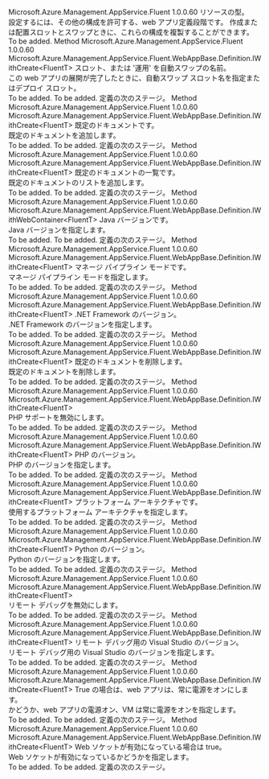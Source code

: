 <Type Name="IWithSiteConfigs&lt;FluentT&gt;" FullName="Microsoft.Azure.Management.AppService.Fluent.WebAppBase.Definition.IWithSiteConfigs&lt;FluentT&gt;">
  <TypeSignature Language="C#" Value="public interface IWithSiteConfigs&lt;FluentT&gt;" />
  <TypeSignature Language="ILAsm" Value=".class public interface auto ansi abstract IWithSiteConfigs`1&lt;FluentT&gt;" />
  <TypeSignature Language="DocId" Value="T:Microsoft.Azure.Management.AppService.Fluent.WebAppBase.Definition.IWithSiteConfigs`1" />
  <TypeSignature Language="VB.NET" Value="Public Interface IWithSiteConfigs(Of FluentT)" />
  <TypeSignature Language="F#" Value="type IWithSiteConfigs&lt;'FluentT&gt; = interface" />
  <AssemblyInfo>
    <AssemblyName>Microsoft.Azure.Management.AppService.Fluent</AssemblyName>
    <AssemblyVersion>1.0.0.60</AssemblyVersion>
  </AssemblyInfo>
  <TypeParameters>
    <TypeParameter Name="FluentT" />
  </TypeParameters>
  <Interfaces />
  <Docs>
    <typeparam name="FluentT">リソースの型。</typeparam>
    <summary>
            設定するには、その他の構成を許可する、web アプリ定義段階です。 作成または配置スロットとスワップときに、これらの構成を複製することができます。
            </summary>
    <remarks>To be added.</remarks>
  </Docs>
  <Members>
    <Member MemberName="WithAutoSwapSlotName">
      <MemberSignature Language="C#" Value="public Microsoft.Azure.Management.AppService.Fluent.WebAppBase.Definition.IWithCreate&lt;FluentT&gt; WithAutoSwapSlotName (string slotName);" />
      <MemberSignature Language="ILAsm" Value=".method public hidebysig newslot virtual instance class Microsoft.Azure.Management.AppService.Fluent.WebAppBase.Definition.IWithCreate`1&lt;!FluentT&gt; WithAutoSwapSlotName(string slotName) cil managed" />
      <MemberSignature Language="DocId" Value="M:Microsoft.Azure.Management.AppService.Fluent.WebAppBase.Definition.IWithSiteConfigs`1.WithAutoSwapSlotName(System.String)" />
      <MemberSignature Language="VB.NET" Value="Public Function WithAutoSwapSlotName (slotName As String) As IWithCreate(Of FluentT)" />
      <MemberSignature Language="F#" Value="abstract member WithAutoSwapSlotName : string -&gt; Microsoft.Azure.Management.AppService.Fluent.WebAppBase.Definition.IWithCreate&lt;'FluentT&gt;" Usage="iWithSiteConfigs.WithAutoSwapSlotName slotName" />
      <MemberType>Method</MemberType>
      <AssemblyInfo>
        <AssemblyName>Microsoft.Azure.Management.AppService.Fluent</AssemblyName>
        <AssemblyVersion>1.0.0.60</AssemblyVersion>
      </AssemblyInfo>
      <ReturnValue>
        <ReturnType>Microsoft.Azure.Management.AppService.Fluent.WebAppBase.Definition.IWithCreate&lt;FluentT&gt;</ReturnType>
      </ReturnValue>
      <Parameters>
        <Parameter Name="slotName" Type="System.String" />
      </Parameters>
      <Docs>
        <param name="slotName">スロット、または '運用' を自動スワップの名前。</param>
        <summary>
            この web アプリの展開が完了したときに、自動スワップ スロット名を指定またはデプロイ スロット。
            </summary>
        <returns>To be added.</returns>
        <remarks>To be added.</remarks>
        <return>定義の次のステージ。</return>
      </Docs>
    </Member>
    <Member MemberName="WithDefaultDocument">
      <MemberSignature Language="C#" Value="public Microsoft.Azure.Management.AppService.Fluent.WebAppBase.Definition.IWithCreate&lt;FluentT&gt; WithDefaultDocument (string document);" />
      <MemberSignature Language="ILAsm" Value=".method public hidebysig newslot virtual instance class Microsoft.Azure.Management.AppService.Fluent.WebAppBase.Definition.IWithCreate`1&lt;!FluentT&gt; WithDefaultDocument(string document) cil managed" />
      <MemberSignature Language="DocId" Value="M:Microsoft.Azure.Management.AppService.Fluent.WebAppBase.Definition.IWithSiteConfigs`1.WithDefaultDocument(System.String)" />
      <MemberSignature Language="VB.NET" Value="Public Function WithDefaultDocument (document As String) As IWithCreate(Of FluentT)" />
      <MemberSignature Language="F#" Value="abstract member WithDefaultDocument : string -&gt; Microsoft.Azure.Management.AppService.Fluent.WebAppBase.Definition.IWithCreate&lt;'FluentT&gt;" Usage="iWithSiteConfigs.WithDefaultDocument document" />
      <MemberType>Method</MemberType>
      <AssemblyInfo>
        <AssemblyName>Microsoft.Azure.Management.AppService.Fluent</AssemblyName>
        <AssemblyVersion>1.0.0.60</AssemblyVersion>
      </AssemblyInfo>
      <ReturnValue>
        <ReturnType>Microsoft.Azure.Management.AppService.Fluent.WebAppBase.Definition.IWithCreate&lt;FluentT&gt;</ReturnType>
      </ReturnValue>
      <Parameters>
        <Parameter Name="document" Type="System.String" />
      </Parameters>
      <Docs>
        <param name="document">既定のドキュメントです。</param>
        <summary>
            既定のドキュメントを追加します。
            </summary>
        <returns>To be added.</returns>
        <remarks>To be added.</remarks>
        <return>定義の次のステージ。</return>
      </Docs>
    </Member>
    <Member MemberName="WithDefaultDocuments">
      <MemberSignature Language="C#" Value="public Microsoft.Azure.Management.AppService.Fluent.WebAppBase.Definition.IWithCreate&lt;FluentT&gt; WithDefaultDocuments (System.Collections.Generic.IList&lt;string&gt; documents);" />
      <MemberSignature Language="ILAsm" Value=".method public hidebysig newslot virtual instance class Microsoft.Azure.Management.AppService.Fluent.WebAppBase.Definition.IWithCreate`1&lt;!FluentT&gt; WithDefaultDocuments(class System.Collections.Generic.IList`1&lt;string&gt; documents) cil managed" />
      <MemberSignature Language="DocId" Value="M:Microsoft.Azure.Management.AppService.Fluent.WebAppBase.Definition.IWithSiteConfigs`1.WithDefaultDocuments(System.Collections.Generic.IList{System.String})" />
      <MemberSignature Language="VB.NET" Value="Public Function WithDefaultDocuments (documents As IList(Of String)) As IWithCreate(Of FluentT)" />
      <MemberSignature Language="F#" Value="abstract member WithDefaultDocuments : System.Collections.Generic.IList&lt;string&gt; -&gt; Microsoft.Azure.Management.AppService.Fluent.WebAppBase.Definition.IWithCreate&lt;'FluentT&gt;" Usage="iWithSiteConfigs.WithDefaultDocuments documents" />
      <MemberType>Method</MemberType>
      <AssemblyInfo>
        <AssemblyName>Microsoft.Azure.Management.AppService.Fluent</AssemblyName>
        <AssemblyVersion>1.0.0.60</AssemblyVersion>
      </AssemblyInfo>
      <ReturnValue>
        <ReturnType>Microsoft.Azure.Management.AppService.Fluent.WebAppBase.Definition.IWithCreate&lt;FluentT&gt;</ReturnType>
      </ReturnValue>
      <Parameters>
        <Parameter Name="documents" Type="System.Collections.Generic.IList&lt;System.String&gt;" />
      </Parameters>
      <Docs>
        <param name="documents">既定のドキュメントの一覧です。</param>
        <summary>
            既定のドキュメントのリストを追加します。
            </summary>
        <returns>To be added.</returns>
        <remarks>To be added.</remarks>
        <return>定義の次のステージ。</return>
      </Docs>
    </Member>
    <Member MemberName="WithJavaVersion">
      <MemberSignature Language="C#" Value="public Microsoft.Azure.Management.AppService.Fluent.WebAppBase.Definition.IWithWebContainer&lt;FluentT&gt; WithJavaVersion (Microsoft.Azure.Management.AppService.Fluent.JavaVersion version);" />
      <MemberSignature Language="ILAsm" Value=".method public hidebysig newslot virtual instance class Microsoft.Azure.Management.AppService.Fluent.WebAppBase.Definition.IWithWebContainer`1&lt;!FluentT&gt; WithJavaVersion(class Microsoft.Azure.Management.AppService.Fluent.JavaVersion version) cil managed" />
      <MemberSignature Language="DocId" Value="M:Microsoft.Azure.Management.AppService.Fluent.WebAppBase.Definition.IWithSiteConfigs`1.WithJavaVersion(Microsoft.Azure.Management.AppService.Fluent.JavaVersion)" />
      <MemberSignature Language="VB.NET" Value="Public Function WithJavaVersion (version As JavaVersion) As IWithWebContainer(Of FluentT)" />
      <MemberSignature Language="F#" Value="abstract member WithJavaVersion : Microsoft.Azure.Management.AppService.Fluent.JavaVersion -&gt; Microsoft.Azure.Management.AppService.Fluent.WebAppBase.Definition.IWithWebContainer&lt;'FluentT&gt;" Usage="iWithSiteConfigs.WithJavaVersion version" />
      <MemberType>Method</MemberType>
      <AssemblyInfo>
        <AssemblyName>Microsoft.Azure.Management.AppService.Fluent</AssemblyName>
        <AssemblyVersion>1.0.0.60</AssemblyVersion>
      </AssemblyInfo>
      <ReturnValue>
        <ReturnType>Microsoft.Azure.Management.AppService.Fluent.WebAppBase.Definition.IWithWebContainer&lt;FluentT&gt;</ReturnType>
      </ReturnValue>
      <Parameters>
        <Parameter Name="version" Type="Microsoft.Azure.Management.AppService.Fluent.JavaVersion" />
      </Parameters>
      <Docs>
        <param name="version">Java バージョンです。</param>
        <summary>
            Java バージョンを指定します。
            </summary>
        <returns>To be added.</returns>
        <remarks>To be added.</remarks>
        <return>定義の次のステージ。</return>
      </Docs>
    </Member>
    <Member MemberName="WithManagedPipelineMode">
      <MemberSignature Language="C#" Value="public Microsoft.Azure.Management.AppService.Fluent.WebAppBase.Definition.IWithCreate&lt;FluentT&gt; WithManagedPipelineMode (Microsoft.Azure.Management.AppService.Fluent.Models.ManagedPipelineMode managedPipelineMode);" />
      <MemberSignature Language="ILAsm" Value=".method public hidebysig newslot virtual instance class Microsoft.Azure.Management.AppService.Fluent.WebAppBase.Definition.IWithCreate`1&lt;!FluentT&gt; WithManagedPipelineMode(valuetype Microsoft.Azure.Management.AppService.Fluent.Models.ManagedPipelineMode managedPipelineMode) cil managed" />
      <MemberSignature Language="DocId" Value="M:Microsoft.Azure.Management.AppService.Fluent.WebAppBase.Definition.IWithSiteConfigs`1.WithManagedPipelineMode(Microsoft.Azure.Management.AppService.Fluent.Models.ManagedPipelineMode)" />
      <MemberSignature Language="F#" Value="abstract member WithManagedPipelineMode : Microsoft.Azure.Management.AppService.Fluent.Models.ManagedPipelineMode -&gt; Microsoft.Azure.Management.AppService.Fluent.WebAppBase.Definition.IWithCreate&lt;'FluentT&gt;" Usage="iWithSiteConfigs.WithManagedPipelineMode managedPipelineMode" />
      <MemberType>Method</MemberType>
      <AssemblyInfo>
        <AssemblyName>Microsoft.Azure.Management.AppService.Fluent</AssemblyName>
        <AssemblyVersion>1.0.0.60</AssemblyVersion>
      </AssemblyInfo>
      <ReturnValue>
        <ReturnType>Microsoft.Azure.Management.AppService.Fluent.WebAppBase.Definition.IWithCreate&lt;FluentT&gt;</ReturnType>
      </ReturnValue>
      <Parameters>
        <Parameter Name="managedPipelineMode" Type="Microsoft.Azure.Management.AppService.Fluent.Models.ManagedPipelineMode" />
      </Parameters>
      <Docs>
        <param name="managedPipelineMode">マネージ パイプライン モードです。</param>
        <summary>
            マネージ パイプライン モードを指定します。
            </summary>
        <returns>To be added.</returns>
        <remarks>To be added.</remarks>
        <return>定義の次のステージ。</return>
      </Docs>
    </Member>
    <Member MemberName="WithNetFrameworkVersion">
      <MemberSignature Language="C#" Value="public Microsoft.Azure.Management.AppService.Fluent.WebAppBase.Definition.IWithCreate&lt;FluentT&gt; WithNetFrameworkVersion (Microsoft.Azure.Management.AppService.Fluent.NetFrameworkVersion version);" />
      <MemberSignature Language="ILAsm" Value=".method public hidebysig newslot virtual instance class Microsoft.Azure.Management.AppService.Fluent.WebAppBase.Definition.IWithCreate`1&lt;!FluentT&gt; WithNetFrameworkVersion(class Microsoft.Azure.Management.AppService.Fluent.NetFrameworkVersion version) cil managed" />
      <MemberSignature Language="DocId" Value="M:Microsoft.Azure.Management.AppService.Fluent.WebAppBase.Definition.IWithSiteConfigs`1.WithNetFrameworkVersion(Microsoft.Azure.Management.AppService.Fluent.NetFrameworkVersion)" />
      <MemberSignature Language="VB.NET" Value="Public Function WithNetFrameworkVersion (version As NetFrameworkVersion) As IWithCreate(Of FluentT)" />
      <MemberSignature Language="F#" Value="abstract member WithNetFrameworkVersion : Microsoft.Azure.Management.AppService.Fluent.NetFrameworkVersion -&gt; Microsoft.Azure.Management.AppService.Fluent.WebAppBase.Definition.IWithCreate&lt;'FluentT&gt;" Usage="iWithSiteConfigs.WithNetFrameworkVersion version" />
      <MemberType>Method</MemberType>
      <AssemblyInfo>
        <AssemblyName>Microsoft.Azure.Management.AppService.Fluent</AssemblyName>
        <AssemblyVersion>1.0.0.60</AssemblyVersion>
      </AssemblyInfo>
      <ReturnValue>
        <ReturnType>Microsoft.Azure.Management.AppService.Fluent.WebAppBase.Definition.IWithCreate&lt;FluentT&gt;</ReturnType>
      </ReturnValue>
      <Parameters>
        <Parameter Name="version" Type="Microsoft.Azure.Management.AppService.Fluent.NetFrameworkVersion" />
      </Parameters>
      <Docs>
        <param name="version">.NET Framework のバージョン。</param>
        <summary>
            .NET Framework のバージョンを指定します。
            </summary>
        <returns>To be added.</returns>
        <remarks>To be added.</remarks>
        <return>定義の次のステージ。</return>
      </Docs>
    </Member>
    <Member MemberName="WithoutDefaultDocument">
      <MemberSignature Language="C#" Value="public Microsoft.Azure.Management.AppService.Fluent.WebAppBase.Definition.IWithCreate&lt;FluentT&gt; WithoutDefaultDocument (string document);" />
      <MemberSignature Language="ILAsm" Value=".method public hidebysig newslot virtual instance class Microsoft.Azure.Management.AppService.Fluent.WebAppBase.Definition.IWithCreate`1&lt;!FluentT&gt; WithoutDefaultDocument(string document) cil managed" />
      <MemberSignature Language="DocId" Value="M:Microsoft.Azure.Management.AppService.Fluent.WebAppBase.Definition.IWithSiteConfigs`1.WithoutDefaultDocument(System.String)" />
      <MemberSignature Language="VB.NET" Value="Public Function WithoutDefaultDocument (document As String) As IWithCreate(Of FluentT)" />
      <MemberSignature Language="F#" Value="abstract member WithoutDefaultDocument : string -&gt; Microsoft.Azure.Management.AppService.Fluent.WebAppBase.Definition.IWithCreate&lt;'FluentT&gt;" Usage="iWithSiteConfigs.WithoutDefaultDocument document" />
      <MemberType>Method</MemberType>
      <AssemblyInfo>
        <AssemblyName>Microsoft.Azure.Management.AppService.Fluent</AssemblyName>
        <AssemblyVersion>1.0.0.60</AssemblyVersion>
      </AssemblyInfo>
      <ReturnValue>
        <ReturnType>Microsoft.Azure.Management.AppService.Fluent.WebAppBase.Definition.IWithCreate&lt;FluentT&gt;</ReturnType>
      </ReturnValue>
      <Parameters>
        <Parameter Name="document" Type="System.String" />
      </Parameters>
      <Docs>
        <param name="document">既定のドキュメントを削除します。</param>
        <summary>
            既定のドキュメントを削除します。
            </summary>
        <returns>To be added.</returns>
        <remarks>To be added.</remarks>
        <return>定義の次のステージ。</return>
      </Docs>
    </Member>
    <Member MemberName="WithoutPhp">
      <MemberSignature Language="C#" Value="public Microsoft.Azure.Management.AppService.Fluent.WebAppBase.Definition.IWithCreate&lt;FluentT&gt; WithoutPhp ();" />
      <MemberSignature Language="ILAsm" Value=".method public hidebysig newslot virtual instance class Microsoft.Azure.Management.AppService.Fluent.WebAppBase.Definition.IWithCreate`1&lt;!FluentT&gt; WithoutPhp() cil managed" />
      <MemberSignature Language="DocId" Value="M:Microsoft.Azure.Management.AppService.Fluent.WebAppBase.Definition.IWithSiteConfigs`1.WithoutPhp" />
      <MemberSignature Language="VB.NET" Value="Public Function WithoutPhp () As IWithCreate(Of FluentT)" />
      <MemberSignature Language="F#" Value="abstract member WithoutPhp : unit -&gt; Microsoft.Azure.Management.AppService.Fluent.WebAppBase.Definition.IWithCreate&lt;'FluentT&gt;" Usage="iWithSiteConfigs.WithoutPhp " />
      <MemberType>Method</MemberType>
      <AssemblyInfo>
        <AssemblyName>Microsoft.Azure.Management.AppService.Fluent</AssemblyName>
        <AssemblyVersion>1.0.0.60</AssemblyVersion>
      </AssemblyInfo>
      <ReturnValue>
        <ReturnType>Microsoft.Azure.Management.AppService.Fluent.WebAppBase.Definition.IWithCreate&lt;FluentT&gt;</ReturnType>
      </ReturnValue>
      <Parameters />
      <Docs>
        <summary>
            PHP サポートを無効にします。
            </summary>
        <returns>To be added.</returns>
        <remarks>To be added.</remarks>
        <return>定義の次のステージ。</return>
      </Docs>
    </Member>
    <Member MemberName="WithPhpVersion">
      <MemberSignature Language="C#" Value="public Microsoft.Azure.Management.AppService.Fluent.WebAppBase.Definition.IWithCreate&lt;FluentT&gt; WithPhpVersion (Microsoft.Azure.Management.AppService.Fluent.PhpVersion version);" />
      <MemberSignature Language="ILAsm" Value=".method public hidebysig newslot virtual instance class Microsoft.Azure.Management.AppService.Fluent.WebAppBase.Definition.IWithCreate`1&lt;!FluentT&gt; WithPhpVersion(class Microsoft.Azure.Management.AppService.Fluent.PhpVersion version) cil managed" />
      <MemberSignature Language="DocId" Value="M:Microsoft.Azure.Management.AppService.Fluent.WebAppBase.Definition.IWithSiteConfigs`1.WithPhpVersion(Microsoft.Azure.Management.AppService.Fluent.PhpVersion)" />
      <MemberSignature Language="VB.NET" Value="Public Function WithPhpVersion (version As PhpVersion) As IWithCreate(Of FluentT)" />
      <MemberSignature Language="F#" Value="abstract member WithPhpVersion : Microsoft.Azure.Management.AppService.Fluent.PhpVersion -&gt; Microsoft.Azure.Management.AppService.Fluent.WebAppBase.Definition.IWithCreate&lt;'FluentT&gt;" Usage="iWithSiteConfigs.WithPhpVersion version" />
      <MemberType>Method</MemberType>
      <AssemblyInfo>
        <AssemblyName>Microsoft.Azure.Management.AppService.Fluent</AssemblyName>
        <AssemblyVersion>1.0.0.60</AssemblyVersion>
      </AssemblyInfo>
      <ReturnValue>
        <ReturnType>Microsoft.Azure.Management.AppService.Fluent.WebAppBase.Definition.IWithCreate&lt;FluentT&gt;</ReturnType>
      </ReturnValue>
      <Parameters>
        <Parameter Name="version" Type="Microsoft.Azure.Management.AppService.Fluent.PhpVersion" />
      </Parameters>
      <Docs>
        <param name="version">PHP のバージョン。</param>
        <summary>
            PHP のバージョンを指定します。
            </summary>
        <returns>To be added.</returns>
        <remarks>To be added.</remarks>
        <return>定義の次のステージ。</return>
      </Docs>
    </Member>
    <Member MemberName="WithPlatformArchitecture">
      <MemberSignature Language="C#" Value="public Microsoft.Azure.Management.AppService.Fluent.WebAppBase.Definition.IWithCreate&lt;FluentT&gt; WithPlatformArchitecture (Microsoft.Azure.Management.AppService.Fluent.PlatformArchitecture platform);" />
      <MemberSignature Language="ILAsm" Value=".method public hidebysig newslot virtual instance class Microsoft.Azure.Management.AppService.Fluent.WebAppBase.Definition.IWithCreate`1&lt;!FluentT&gt; WithPlatformArchitecture(valuetype Microsoft.Azure.Management.AppService.Fluent.PlatformArchitecture platform) cil managed" />
      <MemberSignature Language="DocId" Value="M:Microsoft.Azure.Management.AppService.Fluent.WebAppBase.Definition.IWithSiteConfigs`1.WithPlatformArchitecture(Microsoft.Azure.Management.AppService.Fluent.PlatformArchitecture)" />
      <MemberSignature Language="VB.NET" Value="Public Function WithPlatformArchitecture (platform As PlatformArchitecture) As IWithCreate(Of FluentT)" />
      <MemberSignature Language="F#" Value="abstract member WithPlatformArchitecture : Microsoft.Azure.Management.AppService.Fluent.PlatformArchitecture -&gt; Microsoft.Azure.Management.AppService.Fluent.WebAppBase.Definition.IWithCreate&lt;'FluentT&gt;" Usage="iWithSiteConfigs.WithPlatformArchitecture platform" />
      <MemberType>Method</MemberType>
      <AssemblyInfo>
        <AssemblyName>Microsoft.Azure.Management.AppService.Fluent</AssemblyName>
        <AssemblyVersion>1.0.0.60</AssemblyVersion>
      </AssemblyInfo>
      <ReturnValue>
        <ReturnType>Microsoft.Azure.Management.AppService.Fluent.WebAppBase.Definition.IWithCreate&lt;FluentT&gt;</ReturnType>
      </ReturnValue>
      <Parameters>
        <Parameter Name="platform" Type="Microsoft.Azure.Management.AppService.Fluent.PlatformArchitecture" />
      </Parameters>
      <Docs>
        <param name="platform">プラットフォーム アーキテクチャです。</param>
        <summary>
            使用するプラットフォーム アーキテクチャを指定します。
            </summary>
        <returns>To be added.</returns>
        <remarks>To be added.</remarks>
        <return>定義の次のステージ。</return>
      </Docs>
    </Member>
    <Member MemberName="WithPythonVersion">
      <MemberSignature Language="C#" Value="public Microsoft.Azure.Management.AppService.Fluent.WebAppBase.Definition.IWithCreate&lt;FluentT&gt; WithPythonVersion (Microsoft.Azure.Management.AppService.Fluent.PythonVersion version);" />
      <MemberSignature Language="ILAsm" Value=".method public hidebysig newslot virtual instance class Microsoft.Azure.Management.AppService.Fluent.WebAppBase.Definition.IWithCreate`1&lt;!FluentT&gt; WithPythonVersion(class Microsoft.Azure.Management.AppService.Fluent.PythonVersion version) cil managed" />
      <MemberSignature Language="DocId" Value="M:Microsoft.Azure.Management.AppService.Fluent.WebAppBase.Definition.IWithSiteConfigs`1.WithPythonVersion(Microsoft.Azure.Management.AppService.Fluent.PythonVersion)" />
      <MemberSignature Language="VB.NET" Value="Public Function WithPythonVersion (version As PythonVersion) As IWithCreate(Of FluentT)" />
      <MemberSignature Language="F#" Value="abstract member WithPythonVersion : Microsoft.Azure.Management.AppService.Fluent.PythonVersion -&gt; Microsoft.Azure.Management.AppService.Fluent.WebAppBase.Definition.IWithCreate&lt;'FluentT&gt;" Usage="iWithSiteConfigs.WithPythonVersion version" />
      <MemberType>Method</MemberType>
      <AssemblyInfo>
        <AssemblyName>Microsoft.Azure.Management.AppService.Fluent</AssemblyName>
        <AssemblyVersion>1.0.0.60</AssemblyVersion>
      </AssemblyInfo>
      <ReturnValue>
        <ReturnType>Microsoft.Azure.Management.AppService.Fluent.WebAppBase.Definition.IWithCreate&lt;FluentT&gt;</ReturnType>
      </ReturnValue>
      <Parameters>
        <Parameter Name="version" Type="Microsoft.Azure.Management.AppService.Fluent.PythonVersion" />
      </Parameters>
      <Docs>
        <param name="version">Python のバージョン。</param>
        <summary>
            Python のバージョンを指定します。
            </summary>
        <returns>To be added.</returns>
        <remarks>To be added.</remarks>
        <return>定義の次のステージ。</return>
      </Docs>
    </Member>
    <Member MemberName="WithRemoteDebuggingDisabled">
      <MemberSignature Language="C#" Value="public Microsoft.Azure.Management.AppService.Fluent.WebAppBase.Definition.IWithCreate&lt;FluentT&gt; WithRemoteDebuggingDisabled ();" />
      <MemberSignature Language="ILAsm" Value=".method public hidebysig newslot virtual instance class Microsoft.Azure.Management.AppService.Fluent.WebAppBase.Definition.IWithCreate`1&lt;!FluentT&gt; WithRemoteDebuggingDisabled() cil managed" />
      <MemberSignature Language="DocId" Value="M:Microsoft.Azure.Management.AppService.Fluent.WebAppBase.Definition.IWithSiteConfigs`1.WithRemoteDebuggingDisabled" />
      <MemberSignature Language="VB.NET" Value="Public Function WithRemoteDebuggingDisabled () As IWithCreate(Of FluentT)" />
      <MemberSignature Language="F#" Value="abstract member WithRemoteDebuggingDisabled : unit -&gt; Microsoft.Azure.Management.AppService.Fluent.WebAppBase.Definition.IWithCreate&lt;'FluentT&gt;" Usage="iWithSiteConfigs.WithRemoteDebuggingDisabled " />
      <MemberType>Method</MemberType>
      <AssemblyInfo>
        <AssemblyName>Microsoft.Azure.Management.AppService.Fluent</AssemblyName>
        <AssemblyVersion>1.0.0.60</AssemblyVersion>
      </AssemblyInfo>
      <ReturnValue>
        <ReturnType>Microsoft.Azure.Management.AppService.Fluent.WebAppBase.Definition.IWithCreate&lt;FluentT&gt;</ReturnType>
      </ReturnValue>
      <Parameters />
      <Docs>
        <summary>
            リモート デバッグを無効にします。
            </summary>
        <returns>To be added.</returns>
        <remarks>To be added.</remarks>
        <return>定義の次のステージ。</return>
      </Docs>
    </Member>
    <Member MemberName="WithRemoteDebuggingEnabled">
      <MemberSignature Language="C#" Value="public Microsoft.Azure.Management.AppService.Fluent.WebAppBase.Definition.IWithCreate&lt;FluentT&gt; WithRemoteDebuggingEnabled (Microsoft.Azure.Management.AppService.Fluent.RemoteVisualStudioVersion remoteVisualStudioVersion);" />
      <MemberSignature Language="ILAsm" Value=".method public hidebysig newslot virtual instance class Microsoft.Azure.Management.AppService.Fluent.WebAppBase.Definition.IWithCreate`1&lt;!FluentT&gt; WithRemoteDebuggingEnabled(class Microsoft.Azure.Management.AppService.Fluent.RemoteVisualStudioVersion remoteVisualStudioVersion) cil managed" />
      <MemberSignature Language="DocId" Value="M:Microsoft.Azure.Management.AppService.Fluent.WebAppBase.Definition.IWithSiteConfigs`1.WithRemoteDebuggingEnabled(Microsoft.Azure.Management.AppService.Fluent.RemoteVisualStudioVersion)" />
      <MemberSignature Language="F#" Value="abstract member WithRemoteDebuggingEnabled : Microsoft.Azure.Management.AppService.Fluent.RemoteVisualStudioVersion -&gt; Microsoft.Azure.Management.AppService.Fluent.WebAppBase.Definition.IWithCreate&lt;'FluentT&gt;" Usage="iWithSiteConfigs.WithRemoteDebuggingEnabled remoteVisualStudioVersion" />
      <MemberType>Method</MemberType>
      <AssemblyInfo>
        <AssemblyName>Microsoft.Azure.Management.AppService.Fluent</AssemblyName>
        <AssemblyVersion>1.0.0.60</AssemblyVersion>
      </AssemblyInfo>
      <ReturnValue>
        <ReturnType>Microsoft.Azure.Management.AppService.Fluent.WebAppBase.Definition.IWithCreate&lt;FluentT&gt;</ReturnType>
      </ReturnValue>
      <Parameters>
        <Parameter Name="remoteVisualStudioVersion" Type="Microsoft.Azure.Management.AppService.Fluent.RemoteVisualStudioVersion" />
      </Parameters>
      <Docs>
        <param name="remoteVisualStudioVersion">リモート デバッグ用の Visual Studio のバージョン。</param>
        <summary>
            リモート デバッグ用の Visual Studio のバージョンを指定します。
            </summary>
        <returns>To be added.</returns>
        <remarks>To be added.</remarks>
        <return>定義の次のステージ。</return>
      </Docs>
    </Member>
    <Member MemberName="WithWebAppAlwaysOn">
      <MemberSignature Language="C#" Value="public Microsoft.Azure.Management.AppService.Fluent.WebAppBase.Definition.IWithCreate&lt;FluentT&gt; WithWebAppAlwaysOn (bool alwaysOn);" />
      <MemberSignature Language="ILAsm" Value=".method public hidebysig newslot virtual instance class Microsoft.Azure.Management.AppService.Fluent.WebAppBase.Definition.IWithCreate`1&lt;!FluentT&gt; WithWebAppAlwaysOn(bool alwaysOn) cil managed" />
      <MemberSignature Language="DocId" Value="M:Microsoft.Azure.Management.AppService.Fluent.WebAppBase.Definition.IWithSiteConfigs`1.WithWebAppAlwaysOn(System.Boolean)" />
      <MemberSignature Language="VB.NET" Value="Public Function WithWebAppAlwaysOn (alwaysOn As Boolean) As IWithCreate(Of FluentT)" />
      <MemberSignature Language="F#" Value="abstract member WithWebAppAlwaysOn : bool -&gt; Microsoft.Azure.Management.AppService.Fluent.WebAppBase.Definition.IWithCreate&lt;'FluentT&gt;" Usage="iWithSiteConfigs.WithWebAppAlwaysOn alwaysOn" />
      <MemberType>Method</MemberType>
      <AssemblyInfo>
        <AssemblyName>Microsoft.Azure.Management.AppService.Fluent</AssemblyName>
        <AssemblyVersion>1.0.0.60</AssemblyVersion>
      </AssemblyInfo>
      <ReturnValue>
        <ReturnType>Microsoft.Azure.Management.AppService.Fluent.WebAppBase.Definition.IWithCreate&lt;FluentT&gt;</ReturnType>
      </ReturnValue>
      <Parameters>
        <Parameter Name="alwaysOn" Type="System.Boolean" />
      </Parameters>
      <Docs>
        <param name="alwaysOn">True の場合は、web アプリは、常に電源をオンにします。</param>
        <summary>
            かどうか、web アプリの電源オン、VM は常に電源をオンを指定します。
            </summary>
        <returns>To be added.</returns>
        <remarks>To be added.</remarks>
        <return>定義の次のステージ。</return>
      </Docs>
    </Member>
    <Member MemberName="WithWebSocketsEnabled">
      <MemberSignature Language="C#" Value="public Microsoft.Azure.Management.AppService.Fluent.WebAppBase.Definition.IWithCreate&lt;FluentT&gt; WithWebSocketsEnabled (bool enabled);" />
      <MemberSignature Language="ILAsm" Value=".method public hidebysig newslot virtual instance class Microsoft.Azure.Management.AppService.Fluent.WebAppBase.Definition.IWithCreate`1&lt;!FluentT&gt; WithWebSocketsEnabled(bool enabled) cil managed" />
      <MemberSignature Language="DocId" Value="M:Microsoft.Azure.Management.AppService.Fluent.WebAppBase.Definition.IWithSiteConfigs`1.WithWebSocketsEnabled(System.Boolean)" />
      <MemberSignature Language="VB.NET" Value="Public Function WithWebSocketsEnabled (enabled As Boolean) As IWithCreate(Of FluentT)" />
      <MemberSignature Language="F#" Value="abstract member WithWebSocketsEnabled : bool -&gt; Microsoft.Azure.Management.AppService.Fluent.WebAppBase.Definition.IWithCreate&lt;'FluentT&gt;" Usage="iWithSiteConfigs.WithWebSocketsEnabled enabled" />
      <MemberType>Method</MemberType>
      <AssemblyInfo>
        <AssemblyName>Microsoft.Azure.Management.AppService.Fluent</AssemblyName>
        <AssemblyVersion>1.0.0.60</AssemblyVersion>
      </AssemblyInfo>
      <ReturnValue>
        <ReturnType>Microsoft.Azure.Management.AppService.Fluent.WebAppBase.Definition.IWithCreate&lt;FluentT&gt;</ReturnType>
      </ReturnValue>
      <Parameters>
        <Parameter Name="enabled" Type="System.Boolean" />
      </Parameters>
      <Docs>
        <param name="enabled">Web ソケットが有効になっている場合は true。</param>
        <summary>
            Web ソケットが有効になっているかどうかを指定します。
            </summary>
        <returns>To be added.</returns>
        <remarks>To be added.</remarks>
        <return>定義の次のステージ。</return>
      </Docs>
    </Member>
  </Members>
</Type>
